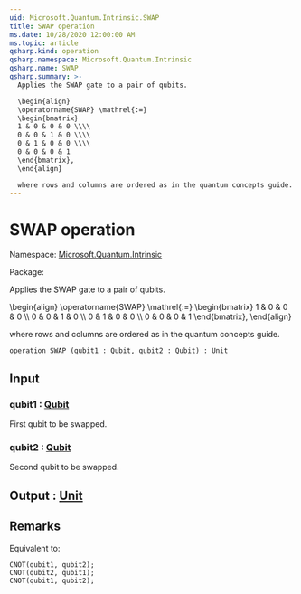 ```yaml
---
uid: Microsoft.Quantum.Intrinsic.SWAP
title: SWAP operation
ms.date: 10/28/2020 12:00:00 AM
ms.topic: article
qsharp.kind: operation
qsharp.namespace: Microsoft.Quantum.Intrinsic
qsharp.name: SWAP
qsharp.summary: >-
  Applies the SWAP gate to a pair of qubits.

  \begin{align}
  \operatorname{SWAP} \mathrel{:=}
  \begin{bmatrix}
  1 & 0 & 0 & 0 \\\\
  0 & 0 & 1 & 0 \\\\
  0 & 1 & 0 & 0 \\\\
  0 & 0 & 0 & 1
  \end{bmatrix},
  \end{align}

  where rows and columns are ordered as in the quantum concepts guide.
---
```


# SWAP operation

Namespace: [Microsoft.Quantum.Intrinsic](xref:Microsoft.Quantum.Intrinsic)

Package: [](https://nuget.org/packages/)


Applies the SWAP gate to a pair of qubits.\begin{align}\operatorname{SWAP} \mathrel{:=}\begin{bmatrix}1 & 0 & 0 & 0 \\\\0 & 0 & 1 & 0 \\\\0 & 1 & 0 & 0 \\\\0 & 0 & 0 & 1\end{bmatrix},\end{align}where rows and columns are ordered as in the quantum concepts guide.

```qsharp
operation SWAP (qubit1 : Qubit, qubit2 : Qubit) : Unit
```


## Input

### qubit1 : [Qubit](xref:microsoft.quantum.lang-ref.qubit)

First qubit to be swapped.


### qubit2 : [Qubit](xref:microsoft.quantum.lang-ref.qubit)

Second qubit to be swapped.



## Output : [Unit](xref:microsoft.quantum.lang-ref.unit)



## Remarks

Equivalent to:```qsharpCNOT(qubit1, qubit2);CNOT(qubit2, qubit1);CNOT(qubit1, qubit2);```